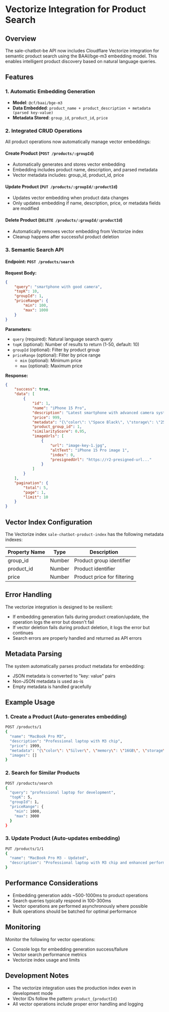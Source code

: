 # Vectorize Integration for Product Search

## Overview

The sale-chatbot-be API now includes Cloudflare Vectorize integration for semantic product search using the BAAI/bge-m3 embedding model. This enables intelligent product discovery based on natural language queries.

## Features

### 1. Automatic Embedding Generation

-   **Model**: `@cf/baai/bge-m3`
-   **Data Embedded**: `product_name + product_description + metadata (parsed key-value)`
-   **Metadata Stored**: `group_id`, `product_id`, `price`

### 2. Integrated CRUD Operations

All product operations now automatically manage vector embeddings:

#### Create Product (`POST /products/:groupId`)

-   Automatically generates and stores vector embedding
-   Embedding includes product name, description, and parsed metadata
-   Vector metadata includes: group_id, product_id, price

#### Update Product (`PUT /products/:groupId/:productId`)

-   Updates vector embedding when product data changes
-   Only updates embedding if name, description, price, or metadata fields are modified

#### Delete Product (`DELETE /products/:groupId/:productId`)

-   Automatically removes vector embedding from Vectorize index
-   Cleanup happens after successful product deletion

### 3. Semantic Search API

#### Endpoint: `POST /products/search`

**Request Body:**

```json
{
	"query": "smartphone with good camera",
	"topK": 10,
	"groupId": 1,
	"priceRange": {
		"min": 100,
		"max": 1000
	}
}
```

**Parameters:**

-   `query` (required): Natural language search query
-   `topK` (optional): Number of results to return (1-50, default: 10)
-   `groupId` (optional): Filter by product group
-   `priceRange` (optional): Filter by price range
    -   `min` (optional): Minimum price
    -   `max` (optional): Maximum price

**Response:**

```json
{
	"success": true,
	"data": [
		{
			"id": 1,
			"name": "iPhone 15 Pro",
			"description": "Latest smartphone with advanced camera system",
			"price": 999,
			"metadata": "{\"color\": \"Space Black\", \"storage\": \"256GB\"}",
			"product_group_id": 1,
			"similarityScore": 0.95,
			"imageUrls": [
				{
					"url": "image-key-1.jpg",
					"altText": "iPhone 15 Pro image 1",
					"index": 0,
					"presignedUrl": "https://r2-presigned-url..."
				}
			]
		}
	],
	"pagination": {
		"total": 5,
		"page": 1,
		"limit": 10
	}
}
```

## Vector Index Configuration

The Vectorize index `sale-chatbot-product-index` has the following metadata indexes:

| Property Name | Type   | Description                 |
| ------------- | ------ | --------------------------- |
| group_id      | Number | Product group identifier    |
| product_id    | Number | Product identifier          |
| price         | Number | Product price for filtering |

## Error Handling

The vectorize integration is designed to be resilient:

-   If embedding generation fails during product creation/update, the operation logs the error but doesn't fail
-   If vector deletion fails during product deletion, it logs the error but continues
-   Search errors are properly handled and returned as API errors

## Metadata Parsing

The system automatically parses product metadata for embedding:

-   JSON metadata is converted to "key: value" pairs
-   Non-JSON metadata is used as-is
-   Empty metadata is handled gracefully

## Example Usage

### 1. Create a Product (Auto-generates embedding)

```bash
POST /products/1
{
  "name": "MacBook Pro M3",
  "description": "Professional laptop with M3 chip",
  "price": 1999,
  "metadata": "{\"color\": \"Silver\", \"memory\": \"16GB\", \"storage\": \"512GB\"}",
  "images": []
}
```

### 2. Search for Similar Products

```bash
POST /products/search
{
  "query": "professional laptop for development",
  "topK": 5,
  "groupId": 1,
  "priceRange": {
    "min": 1000,
    "max": 3000
  }
}
```

### 3. Update Product (Auto-updates embedding)

```bash
PUT /products/1/1
{
  "name": "MacBook Pro M3 - Updated",
  "description": "Professional laptop with M3 chip and enhanced performance"
}
```

## Performance Considerations

-   Embedding generation adds ~500-1000ms to product operations
-   Search queries typically respond in 100-300ms
-   Vector operations are performed asynchronously where possible
-   Bulk operations should be batched for optimal performance

## Monitoring

Monitor the following for vector operations:

-   Console logs for embedding generation success/failure
-   Vector search performance metrics
-   Vectorize index usage and limits

## Development Notes

-   The vectorize integration uses the production index even in development mode
-   Vector IDs follow the pattern: `product_{productId}`
-   All vector operations include proper error handling and logging
